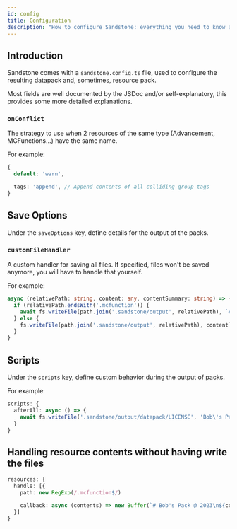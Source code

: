 ```yaml
---
id: config
title: Configuration
description: "How to configure Sandstone: everything you need to know about sandstone.config.ts."
---
```


## Introduction
Sandstone comes with a `sandstone.config.ts` file, used to configure the resulting datapack and, sometimes, resource pack.

Most fields are well documented by the JSDoc and/or self-explanatory, this provides some more detailed explanations.

### `onConflict`
The strategy to use when 2 resources of the same type (Advancement, MCFunctions...) have the same name.

For example:
```ts
{
  default: 'warn',

  tags: 'append', // Append contents of all colliding group tags
}
```

## Save Options
Under the `saveOptions` key, define details for the output of the packs.

### `customFileHandler`
A custom handler for saving all files. If specified, files won't be saved anymore, you will have to handle that yourself.

For example:
```ts
async (relativePath: string, content: any, contentSummary: string) => {
  if (relativePath.endsWith('.mcfunction')) {
    await fs.writeFile(path.join('.sandstone/output', relativePath), `# Bob's Pack @ 2023\n${content}`)
  } else {
    fs.writeFile(path.join('.sandstone/output', relativePath), content)
  }
}
```

## Scripts
Under the `scripts` key, define custom behavior during the output of packs.

For example:
```ts
scripts: {
  afterAll: async () => {
    await fs.writeFile('.sandstone/output/datapack/LICENSE', 'Bob\'s Pack @ 2023')
  }
}
```

## Handling resource contents without having write the files
```ts
resources: {
  handle: [{
    path: new RegExp(/.mcfunction$/)

    callback: async (contents) => new Buffer(`# Bob's Pack @ 2023\n${contents}`)
  }]
}
```